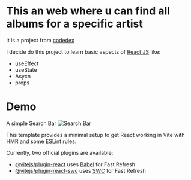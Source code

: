 
# This an web where u can find all albums for a specific artist


It is a project from [codedex](https://www.codedex.io/)

I decide do this project to learn basic aspects of [React JS](https://react.dev/) like:

- useEffect
- useState
- Asycn 
- props


# Demo
A simple Search Bar
![Search Bar](assets/searchBar.png)


This template provides a minimal setup to get React working in Vite with HMR and some ESLint rules.

Currently, two official plugins are available:

- [@vitejs/plugin-react](https://github.com/vitejs/vite-plugin-react/blob/main/packages/plugin-react/README.md) uses [Babel](https://babeljs.io/) for Fast Refresh
- [@vitejs/plugin-react-swc](https://github.com/vitejs/vite-plugin-react-swc) uses [SWC](https://swc.rs/) for Fast Refresh
